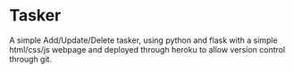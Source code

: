 # Tasker
A simple Add/Update/Delete tasker, using python and flask with a simple html/css/js webpage and deployed through heroku to allow version control through git.
